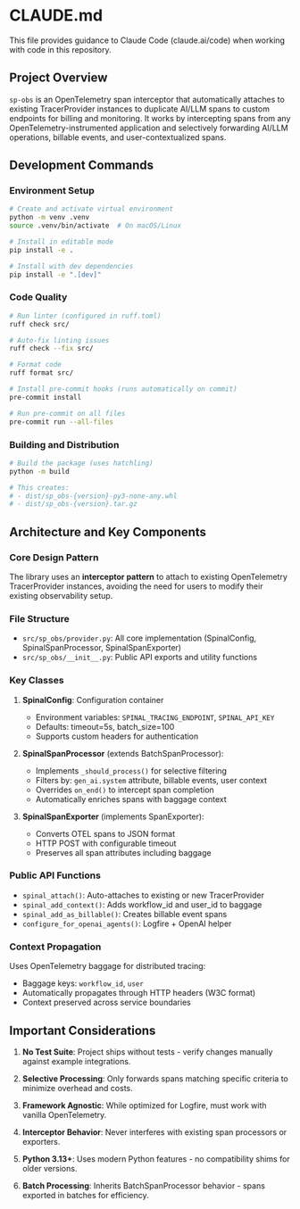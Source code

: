 # CLAUDE.md

This file provides guidance to Claude Code (claude.ai/code) when working with code in this repository.

## Project Overview

`sp-obs` is an OpenTelemetry span interceptor that automatically attaches to existing TracerProvider instances to duplicate AI/LLM spans to custom endpoints for billing and monitoring. It works by intercepting spans from any OpenTelemetry-instrumented application and selectively forwarding AI/LLM operations, billable events, and user-contextualized spans.

## Development Commands

### Environment Setup
```bash
# Create and activate virtual environment
python -m venv .venv
source .venv/bin/activate  # On macOS/Linux

# Install in editable mode
pip install -e .

# Install with dev dependencies
pip install -e ".[dev]"
```

### Code Quality
```bash
# Run linter (configured in ruff.toml)
ruff check src/

# Auto-fix linting issues
ruff check --fix src/

# Format code
ruff format src/

# Install pre-commit hooks (runs automatically on commit)
pre-commit install

# Run pre-commit on all files
pre-commit run --all-files
```

### Building and Distribution
```bash
# Build the package (uses hatchling)
python -m build

# This creates:
# - dist/sp_obs-{version}-py3-none-any.whl
# - dist/sp_obs-{version}.tar.gz
```

## Architecture and Key Components

### Core Design Pattern
The library uses an **interceptor pattern** to attach to existing OpenTelemetry TracerProvider instances, avoiding the need for users to modify their existing observability setup.

### File Structure
- `src/sp_obs/provider.py`: All core implementation (SpinalConfig, SpinalSpanProcessor, SpinalSpanExporter)
- `src/sp_obs/__init__.py`: Public API exports and utility functions

### Key Classes

1. **SpinalConfig**: Configuration container
   - Environment variables: `SPINAL_TRACING_ENDPOINT`, `SPINAL_API_KEY`
   - Defaults: timeout=5s, batch_size=100
   - Supports custom headers for authentication

2. **SpinalSpanProcessor** (extends BatchSpanProcessor):
   - Implements `_should_process()` for selective filtering
   - Filters by: `gen_ai.system` attribute, billable events, user context
   - Overrides `on_end()` to intercept span completion
   - Automatically enriches spans with baggage context

3. **SpinalSpanExporter** (implements SpanExporter):
   - Converts OTEL spans to JSON format
   - HTTP POST with configurable timeout
   - Preserves all span attributes including baggage

### Public API Functions

- `spinal_attach()`: Auto-attaches to existing or new TracerProvider
- `spinal_add_context()`: Adds workflow_id and user_id to baggage
- `spinal_add_as_billable()`: Creates billable event spans
- `configure_for_openai_agents()`: Logfire + OpenAI helper

### Context Propagation

Uses OpenTelemetry baggage for distributed tracing:
- Baggage keys: `workflow_id`, `user`
- Automatically propagates through HTTP headers (W3C format)
- Context preserved across service boundaries

## Important Considerations

1. **No Test Suite**: Project ships without tests - verify changes manually against example integrations.

2. **Selective Processing**: Only forwards spans matching specific criteria to minimize overhead and costs.

3. **Framework Agnostic**: While optimized for Logfire, must work with vanilla OpenTelemetry.

4. **Interceptor Behavior**: Never interferes with existing span processors or exporters.

5. **Python 3.13+**: Uses modern Python features - no compatibility shims for older versions.

6. **Batch Processing**: Inherits BatchSpanProcessor behavior - spans exported in batches for efficiency.